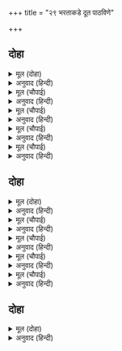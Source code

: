 +++
title = "२९ भरताकडे दूत पाठविणे"

+++


## दोहा


<details><summary>मूल (दोहा)</summary>

तब बसिष्ठ मुनि समय सम कहि अनेक इतिहास।  
सोक नेवारेउ सबहि कर निज बिग्यान प्रकास॥ १५६॥
</details>

<details><summary>अनुवाद (हिन्दी)</summary>

तेव्हा वसिष्ठांनी प्रसंगानुकूल पूर्वीच्या अनेक गोष्टी सांगून आपल्या विज्ञानाच्या प्रकाशाने सर्वांचे दुःख निवारण केले.॥ १५६॥
</details>

<details><summary>मूल (चौपाई)</summary>

तेल नावँ भरि नृप तनु राखा।  
दूत बोलाइ बहुरि अस भाषा॥  
धावहु बेगि भरत पहिं जाहू।  
नृप सुधि कतहुँ कहहु जनि काहू॥
</details>

<details><summary>अनुवाद (हिन्दी)</summary>

वसिष्ठांनी दोणीमध्ये तेल भरून राजाचा देह त्यामध्ये ठेवविला. नंतर दूतांना बोलावून त्यांना सांगितले की, ‘तुम्ही लवकर धावत भरताकडे जा. मात्र राजांच्या मृत्यूची वार्ता कुणालाही सांगू नका.॥ १॥
</details>

<details><summary>मूल (चौपाई)</summary>

एतनेइ कहेहु भरतसन जाई।  
गुर बोलाइ पठयउ दोउ भाई॥  
सुनि मुनि आय सुधा वन धाए।  
चले बेग बर बाजि लजाए॥
</details>

<details><summary>अनुवाद (हिन्दी)</summary>

जाऊन भरताला एवढेच सांगा की, दोघा भावांना गुरुजींनी बोलावले आहे.’ मुनींची आज्ञा होताच दूत दौडू लागले. ते उत्तम प्रकारच्या घोडॺांनाही आपल्या धावण्याच्या गतीने लाजवीत होते.॥ २॥
</details>

<details><summary>मूल (चौपाई)</summary>

अनरथु अवध अरंभेउ जब तें।  
कुसगुन होहिं भरत कहुँ तब तें॥  
देखहिं राति भयानक सपना।  
जागि करहिं कटु कोटि कलपना॥
</details>

<details><summary>अनुवाद (हिन्दी)</summary>

जेव्हा अयोध्येमध्ये अनर्थ सुरू झाले, तेव्हापासून भरताला अपशकुन होऊ लागले. रात्री त्याला भयंकर स्वप्ने पडत होती आणि जागे झाल्यावर मनात अनेक तऱ्हेचे वाईट वाईट विचार येत होते.॥ ३॥
</details>

<details><summary>मूल (चौपाई)</summary>

बिप्र जेवाँइ देहिं दिन दाना।  
सिव अभिषेक करहिं बिधि नाना॥  
मागहिं हृदयँ महेस मनाई।  
कुसल मातु पितु परिजन भाई॥
</details>

<details><summary>अनुवाद (हिन्दी)</summary>

अनिष्टाच्या शांतीसाठी तो दररोज ब्राह्मणांना भोजन घालून दाने देत होता. अनेक प्रकारांनी रुद्राभिषेक करीत होता. मनामध्ये श्रीमहादेवांना आळवून माता-पिता, कुटुंबीय व भाऊ यांची खुशाली मागत होता.॥ ४॥
</details>

## दोहा


<details><summary>मूल (दोहा)</summary>

एहि बिधि सोचत भरत मन धावन पहुँचे आइ।  
गुर अनुसासन श्रवन सुनि चले गनेसु मनाइ॥ १५७॥
</details>

<details><summary>अनुवाद (हिन्दी)</summary>

अशा प्रकारे भरत मनात काळजी करीत होता, एवढॺात दूत पोहोचले. गुरूंची आज्ञा ऐकताच भरत श्रीगणेशाची प्रार्थना करीत निघाला.॥ १५७॥
</details>

<details><summary>मूल (चौपाई)</summary>

चले समीर बेग हय हाँके।  
नाघत सरित सैल बन बाँके॥  
हृदयँ सोचु बड़ कछु न सोहाई।  
अस जानहिं जियँ जाउँ उड़ाई॥
</details>

<details><summary>अनुवाद (हिन्दी)</summary>

हवेच्या वेगाने धावणाऱ्या घोडॺांना दौडवीत ते बिकट नद्या, पर्वत व जंगले ओलांडत निघाले. त्यांच्या मनात मोठी काळजी वाटत होती, काही सुचत नव्हते. मनात विचार येत होता की, उडून अयोध्येला पोहोचावे.॥ १॥
</details>

<details><summary>मूल (चौपाई)</summary>

एक निमेष बरष सम जाई।  
एहि बिधि भरत नगर निअराई॥  
असगुन होहिं नगर पैठारा।  
रटहिं कुभाँति कुखेत करारा॥
</details>

<details><summary>अनुवाद (हिन्दी)</summary>

एक एक क्षण वर्षाप्रमाणे जात होता. अशाप्रकारे भरत नगराजवळ पोहोचला. नगरात प्रवेश करताना अपशकुन होऊ लागले. कावळे डावीकडे बसून कर्कशपणे काव काव करीत होते.॥ २॥
</details>

<details><summary>मूल (चौपाई)</summary>

खर सिआरबोलहिं प्रतिकूला।  
सुनि सुनि होइ भरत मन सूला॥  
श्रीहत सर सरिताबन बागा।  
नगरु बिसेषि भयावनु लागा॥
</details>

<details><summary>अनुवाद (हिन्दी)</summary>

गाढवे व कोल्हे विचित्र आवाज काढत होते. हे सर्व ऐकून भरताचे मन कासावीस झाले होते. तलाव, नद्या, वने, बगीचे हे सर्व कळाहीन झाले होते. नगर फार भयंकर वाटत होते.॥ ३॥
</details>

<details><summary>मूल (चौपाई)</summary>

खग मृगहयगयजाहिं न जोए।  
राम बियोग कुरोग बिगोए॥  
नगर नारिनरनिपट दुखारी।  
मनहुँ सबन्हि सब संपति हारी॥
</details>

<details><summary>अनुवाद (हिन्दी)</summary>

श्रीरामांच्या वियोगरूपी वाईट रोगाने त्रासलेले पशु-पक्षी, हत्ती-घोडे यांना पहावत नव्हते. नगरातील स्त्री-पुरुष अत्यंत दुःखी झालेले होते. जणू सर्वजण आपली सर्व संपत्ती गमावून बसले होते.॥ ४॥
</details>

## दोहा


<details><summary>मूल (दोहा)</summary>

पुरजन मिलहिं न कहहिं कछु गवँहिं जोहारहिं जाहिं।  
भरत कुसल पूँछि न सकहिं भय बिषाद मन माहिं॥ १५८॥
</details>

<details><summary>अनुवाद (हिन्दी)</summary>

नगरातील लोक भेटत होते, परंतु काही बोलत नव्हते. गुपचूप प्रणाम करून जात होते. भरतसुद्धा कुणाला खुशाली विचारत नव्हता. कारण त्याच्या मनात भय व विषाद भरला होता.॥ १५८॥
</details>
